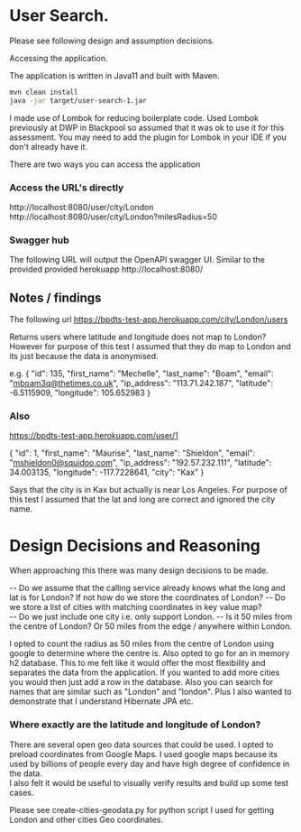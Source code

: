 # User Search.

Please see following design and assumption decisions.

Accessing the application.

The application is written in Java11 and built with Maven.

```bash
mvn clean install
java -jar target/user-search-1.jar
```

I  made use of Lombok for reducing boilerplate code.  Used Lombok previously at DWP in Blackpool so assumed that
it was ok to use it for this assessment.  You may need to add the plugin for Lombok in your IDE if you don't already have it.

There are two ways you can access the application

### Access the URL's directly 
http://localhost:8080/user/city/London
http://localhost:8080/user/city/London?milesRadius=50

### Swagger hub
The following URL will output the OpenAPI swagger UI.  Similar to the provided provided herokuapp
http://localhost:8080/


## Notes / findings

The following url
https://bpdts-test-app.herokuapp.com/city/London/users

Returns users where latitude and longitude does not map to London? However for purpose of this test I assumed that
they do map to London and its just because the data is anonymised.

e.g.
{
"id": 135,
"first_name": "Mechelle",
"last_name": "Boam",
"email": "mboam3q@thetimes.co.uk",
"ip_address": "113.71.242.187",
"latitude": -6.5115909,
"longitude": 105.652983
}


### Also
https://bpdts-test-app.herokuapp.com/user/1

{
"id": 1,
"first_name": "Maurise",
"last_name": "Shieldon",
"email": "mshieldon0@squidoo.com",
"ip_address": "192.57.232.111",
"latitude": 34.003135,
"longitude": -117.7228641,
"city": "Kax"
}

Says that the city is in Kax but actually is near Los Angeles. For purpose of this test I assumed that the lat and long
are correct and ignored the city name.

# Design Decisions and Reasoning

When approaching this there was many design decisions to be made. 

  -- Do we assume that the calling service already knows what the long and lat is for London? If not
     how do we store the coordinates of London?
  -- Do we store a list of cities with matching coordinates in key value map?  
  -- Do we just include one city i.e. only support London.
  -- Is it 50 miles from the centre of London?  Or 50 miles from the edge / anywhere within London.
  
I opted to count the radius as 50 miles from the centre of London using google to determine where the centre is.
Also opted to go for an in memory h2 database.  This to me felt like it would offer the most flexibility and separates the
data from the application. If you wanted to add more cities you would then just add a row in the database. Also you can
search for names that are similar such as "London" and "london". Plus I also wanted to demonstrate that 
I understand Hibernate JPA etc. 

### Where exactly are the latitude and longitude of London?  
There are several open geo data sources that could be used.  I opted to preload coordinates from Google Maps.
I used google maps because its used by billions of people every day and have high degree of confidence in the data.  
I also felt it would be useful to visually verify results and build up some test cases.
 
Please see create-cities-geodata.py for python script I used for getting London and other cities Geo coordinates.
